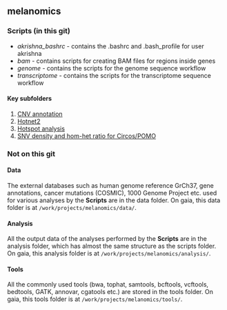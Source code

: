 ## melanomics

### Scripts (in this git)
 * *akrishna_bashrc* - contains the .bashrc and .bash_profile for user akrishna
 * *bam* - contains scripts for creating BAM files for regions inside genes
 * *genome* - contains the scripts for the genome sequence workflow
 * *transcriptome* - contains the scripts for the transcriptome sequence workflow

#### Key subfolders
1. [CNV annotation](genome/abscnseq/dgv)
2. [Hotnet2](genome/variants2/hotnet2/matrix)
3. [Hotspot analysis](genome/variants2/hotspot/)
4. [SNV density and hom-het ratio for Circos/POMO](genome/variants2/density/)

### Not on this git

#### Data
The external databases such as human genome reference GrCh37, gene annotations, cancer mutations (COSMIC), 1000 Genome Project etc. used for various analyses by the **Scripts** are in the data folder. On gaia, this data folder is at	```/work/projects/melanomics/data/```.

#### Analysis

All the output data of the analyses performed by the **Scripts** are in the analysis folder, which has almost the same structure as the scripts folder. On gaia, this analysis folder is at ```/work/projects/melanomics/analysis/```.


#### Tools

All the commonly used tools (bwa, tophat, samtools, bcftools, vcftools, bedtools, GATK, annovar, cgatools etc.) are stored in the tools folder. On gaia, this tools folder is at ```/work/projects/melanomics/tools/```.

